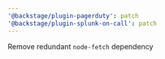 ```yaml
---
'@backstage/plugin-pagerduty': patch
'@backstage/plugin-splunk-on-call': patch
---
```


Remove redundant `node-fetch` dependency
